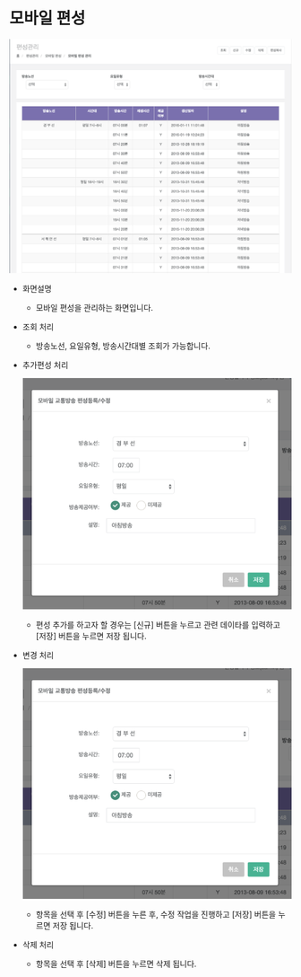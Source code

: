 # 모바일 편성

![](image_20160125_101526_capture.png)

- 화면설명
    - 모바일 편성을 관리하는 화면입니다.
- 조회 처리
    - 방송노선, 요일유형, 방송시간대별 조회가 가능합니다. 

- 추가편성 처리

    ![](image_20160125_101557_capture.png)

    - 편성 추가를 하고자 할 경우는  [신규] 버튼을 누르고 관련 데이타를 입력하고 [저장] 버튼을 누르면 저장 됩니다.

- 변경 처리

    ![](image_20160125_101557_capture.png)

    - 항목을 선택 후 [수정] 버튼을 누른  후, 수정 작업을 진행하고 [저장] 버튼을 누르면 저장 됩니다.

- 삭제 처리
    - 항목을 선택 후 [삭제] 버튼을 누르면 삭제 됩니다.


